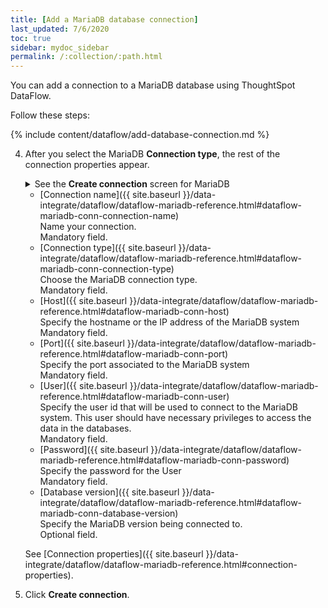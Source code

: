 ```yaml
---
title: [Add a MariaDB database connection]
last_updated: 7/6/2020
toc: true
sidebar: mydoc_sidebar
permalink: /:collection/:path.html
---
```

You can add a connection to a MariaDB database using ThoughtSpot DataFlow.

Follow these steps:


{% include content/dataflow/add-database-connection.md %}

4. After you select the MariaDB **Connection type**, the rest of the connection properties appear.

    <details>
      <summary>See the <strong>Create connection</strong> screen for MariaDB</summary>
        <p>
        <img src="../../images/dataflow-mariadb-create.png" alt="Create MariaDB connection" /></p>
    </details>

    * [Connection name]({{ site.baseurl }}/data-integrate/dataflow/dataflow-mariadb-reference.html#dataflow-mariadb-conn-connection-name)<br/>Name your connection.<br/>Mandatory field.
    * [Connection type]({{ site.baseurl }}/data-integrate/dataflow/dataflow-mariadb-reference.html#dataflow-mariadb-conn-connection-type)<br/>Choose the MariaDB connection type.<br/>Mandatory field.
    * [Host]({{ site.baseurl }}/data-integrate/dataflow/dataflow-mariadb-reference.html#dataflow-mariadb-conn-host)<br/>Specify the hostname or the IP address of the MariaDB system<br/>Mandatory field.
    * [Port]({{ site.baseurl }}/data-integrate/dataflow/dataflow-mariadb-reference.html#dataflow-mariadb-conn-port)<br/>Specify the port associated to the MariaDB system<br/>Mandatory field.
    * [User]({{ site.baseurl }}/data-integrate/dataflow/dataflow-mariadb-reference.html#dataflow-mariadb-conn-user)<br/>Specify the user id that will be used to connect to the MariaDB system. This user should have necessary privileges to access the data in the databases.<br/>Mandatory field.
    * [Password]({{ site.baseurl }}/data-integrate/dataflow/dataflow-mariadb-reference.html#dataflow-mariadb-conn-password)<br/>Specify the password for the User<br/>Mandatory field.
    * [Database version]({{ site.baseurl }}/data-integrate/dataflow/dataflow-mariadb-reference.html#dataflow-mariadb-conn-database-version)<br/>Specify the MariaDB version being connected to.<br/>Optional field.

   See [Connection properties]({{ site.baseurl }}/data-integrate/dataflow/dataflow-mariadb-reference.html#connection-properties).

5. Click **Create connection**.   
